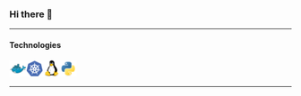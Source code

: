 ### Hi there 👋
---
<!--
**alaeddinebenhassir/alaeddinebenhassir** is a ✨ _special_ ✨ repository because its `README.md` (this file) appears on your GitHub profile.

Here are some ideas to get you started:

- 🔭 I’m currently working on ...
- 🌱 I’m currently learning ...
- 👯 I’m looking to collaborate on ...
- 🤔 I’m looking for help with ...
- 💬 Ask me about ...
- 📫 How to reach me: ...
- 😄 Pronouns: ...
- ⚡ Fun fact: ...
-->
#### Technologies


<img src="https://github.com/devicons/devicon/blob/master/icons/docker/docker-original.svg" alt="Docker" width="30" height="30" /><img src="https://github.com/devicons/devicon/blob/master/icons/kubernetes/kubernetes-plain.svg" alt="K8" width="30" height="30" /><img src="https://github.com/devicons/devicon/blob/master/icons/linux/linux-original.svg" alt="Nginx" width="30" height="30" /><img src="https://github.com/devicons/devicon/blob/master/icons/python/python-original.svg" alt="Nginx" width="30" height="30" />

---
